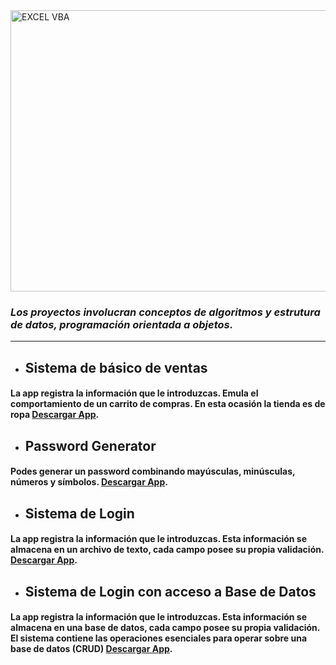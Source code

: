 <img src=https://anthoncode.com/wp-content/uploads/2019/01/java-logo-png.png alt="EXCEL VBA" width= 5000 height= 450>

### _**Los proyectos involucran conceptos de algoritmos y estrutura de datos, programación orientada a objetos.**_

---

- ## **Sistema de básico de ventas**

#### La app registra la información que le introduzcas. Emula el comportamiento de un carrito de compras. En esta ocasión la tienda es de ropa [**Descargar App**](https://www.mediafire.com/file/yqxw762acytw97c/SaleSystem.jar/file).

- ## **Password Generator**

#### Podes generar un password combinando mayúsculas, minúsculas, números y símbolos. [**Descargar App**](https://www.mediafire.com/file/pz7s1ankttpksiz/PasswordGenerator.jar/file).

- ## **Sistema de Login**

#### La app registra la información que le introduzcas. Esta información se almacena en un archivo de texto, cada campo posee su propia validación. [**Descargar App**](https://www.mediafire.com/file/mox3z7m3omztsth/SistemaLogin.jar/file).

- ## **Sistema de Login con acceso a Base de Datos**

#### La app registra la información que le introduzcas. Esta información se almacena en una base de datos, cada campo posee su propia validación. El sistema contiene las operaciones esenciales para operar sobre una base de datos (CRUD) [**Descargar App**](https://www.mediafire.com/file/xp5vhum9e8l1qh4/SistemaLogin-BBDD.jar/file).

